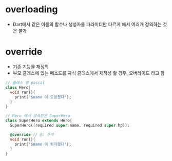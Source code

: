 # overloading
- Dart에서 같은 이름의 함수나 생성자를 파라미터만 다르게 해서 여러개 정의하는 것은 불가

# override
- 기존 기능을 재정의
- 부모 클래스에 있는 메소드를 자식 클래스에서 재작성 할 경우, 오버라이드 라고 함

```dart
// 클래스 명 pascal
class Hero{
  void run(){
    print('$name 이 도망쳤다');
  }
}

// Hero 에서 상속받은 SuperHero
class SuperHero extends Hero{
  SuperHero({required super.name, required super.hp});

  @override // @: 주석
  void run(){
    print('$name 이 퇴각했다');
  }
}

```

